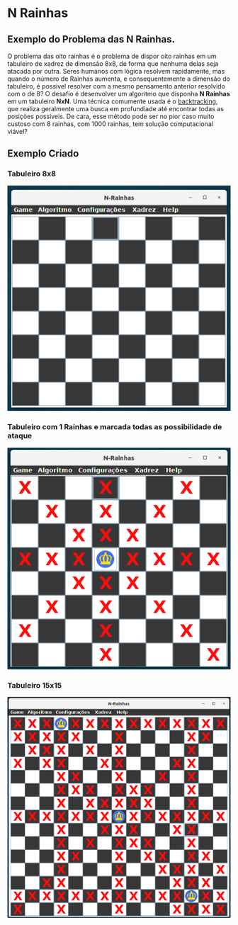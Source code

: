 # N Rainhas

## Exemplo do Problema das N Rainhas.

O problema das oito rainhas é o problema de dispor oito rainhas em um tabuleiro de xadrez de dimensão 8x8, de forma que nenhuma delas seja atacada por outra. Seres humanos com lógica resolvem rapidamente, mas quando o número de Rainhas aumenta, e consequentemente a dimensão do tabuleiro, é possivel resolver com a mesmo pensamento anterior resolvido com o de 8? O desafio é desenvolver um algoritmo que disponha **N Rainhas** em um tabuleiro **NxN**. Uma técnica comumente usada é o [backtracking](https://pt.wikipedia.org/wiki/Backtracking), que realiza geralmente uma busca em profundiade até encontrar todas as posições possíveis.  De cara, esse método pode ser no pior caso muito custoso com 8 rainhas, com 1000 rainhas, tem solução computacional viável?

## Exemplo Criado

### Tabuleiro 8x8

![](img/1.png)

### Tabuleiro com 1 Rainhas e marcada todas as possibilidade de ataque

![](img/2.png)

### Tabuleiro 15x15 

![](img/3.png)

